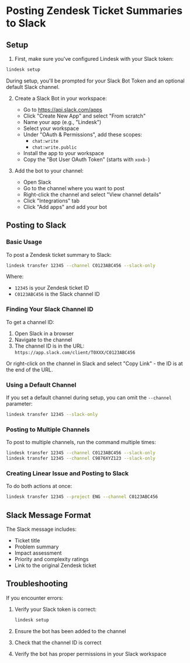 # Posting Zendesk Ticket Summaries to Slack

## Setup

1. First, make sure you've configured Lindesk with your Slack token:

```bash
lindesk setup
```

During setup, you'll be prompted for your Slack Bot Token and an optional default Slack channel.

2. Create a Slack Bot in your workspace:
   - Go to https://api.slack.com/apps
   - Click "Create New App" and select "From scratch"
   - Name your app (e.g., "Lindesk")
   - Select your workspace
   - Under "OAuth & Permissions", add these scopes:
     - `chat:write`
     - `chat:write.public`
   - Install the app to your workspace
   - Copy the "Bot User OAuth Token" (starts with `xoxb-`)
  
 3. Add the bot to your channel:
    - Open Slack
    - Go to the channel where you want to post
    - Right-click the channel and select "View channel details"
    - Click "Integrations" tab
    - Click "Add apps" and add your bot    

## Posting to Slack

### Basic Usage

To post a Zendesk ticket summary to Slack:

```bash
lindesk transfer 12345 --channel C0123ABC456 --slack-only
```

Where:
- `12345` is your Zendesk ticket ID
- `C0123ABC456` is the Slack channel ID

### Finding Your Slack Channel ID

To get a channel ID:
1. Open Slack in a browser
2. Navigate to the channel
3. The channel ID is in the URL: `https://app.slack.com/client/T0XXX/C0123ABC456`

Or right-click on the channel in Slack and select "Copy Link" - the ID is at the end of the URL.

### Using a Default Channel

If you set a default channel during setup, you can omit the `--channel` parameter:

```bash
lindesk transfer 12345 --slack-only
```

### Posting to Multiple Channels

To post to multiple channels, run the command multiple times:

```bash
lindesk transfer 12345 --channel C0123ABC456 --slack-only
lindesk transfer 12345 --channel C9876XYZ123 --slack-only
```

### Creating Linear Issue and Posting to Slack

To do both actions at once:

```bash
lindesk transfer 12345 --project ENG --channel C0123ABC456
```

## Slack Message Format

The Slack message includes:
- Ticket title
- Problem summary
- Impact assessment
- Priority and complexity ratings
- Link to the original Zendesk ticket

## Troubleshooting

If you encounter errors:

1. Verify your Slack token is correct:
   ```bash
   lindesk setup
   ```

2. Ensure the bot has been added to the channel

3. Check that the channel ID is correct

4. Verify the bot has proper permissions in your Slack workspace
